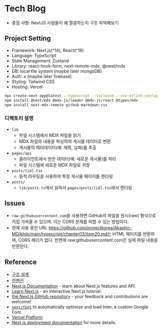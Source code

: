 # Tech Blog

- 중점 사항: NextJS 사람들이 왜 열광하는지 구조 파악해보기

## Project Setting

- Framework: Next.js(^14), React(^18)
- Language: TypeScript
- State Management: Zustand
- Library: react-hook-form, next-remote-mdx, @next/mdx
- DB: local file system (maybe later mongoDB)
- Auth: x (maybe later firebase)
- Styling: Tailwind CSS
- Hosting: Vercel

```bash
npx create-next-app@latest --typescript --tailwind --use-eslint-config  --import-alias '@/*'  --src-dir tech-blog
npm install @next/mdx @mdx-js/loader @mdx-js/react @types/mdx
npm install next-mdx-remote github-markdown-css
```

### 디렉토리 설명

- `lib`
  - 파일 시스템에서 MDX 파일을 읽기
  - MDX 파일의 내용을 파싱하여 게시물 데이터로 변환
  - 게시물의 메타데이터(예: 제목, 날짜)를 추출
- `pages/api`
  - 클라이언트에서 받은 데이터(예: 새로운 게시물)를 처리
  - 파일 시스템에 새로운 MDX 파일로 저장
- `posts/[id].tsx`
  - 동적 라우팅을 사용하여 특정 게시물 페이지를 렌더링
- `posts/`
  - `lib/posts.ts`에서 읽혀서 `pages/posts/[id].tsx`에서 렌더링

## Issues

- `raw.githubusercontent.com`을 사용하면 GitHub의 파일을 원시(raw) 형식으로 직접 가져올 수 있으며, 이는 CORS 문제를 피할 수 있는 방법이다.
- 현재 사용 중인 URL https://github.com/projectkorea/Akashic-MD/blob/main/typescript/chapter03/item20.md는 HTML 페이지를 반환하며, CORS 헤더가 없다. 반면에 raw.githubusercontent.com은 실제 파일 내용을 반환한다.

## Reference

- [구조 설계](https://nextjs.org/docs/app/building-your-application/routing/colocation)
- [컨벤션](https://nextjs.org/docs/getting-started/project-structure)
- [Next.js Documentation](https://nextjs.org/docs) - learn about Next.js features and API.
- [Learn Next.js](https://nextjs.org/learn) - an interactive Next.js tutorial.
- [the Next.js GitHub repository](https://github.com/vercel/next.js/) - your feedback and contributions are welcome!
- [`next/font`](https://nextjs.org/docs/basic-features/font-optimization) to automatically optimize and load Inter, a custom Google Font.
- [Vercel Platform](https://vercel.com/new?utm_medium=default-template&filter=next.js&utm_source=create-next-app&utm_campaign=create-next-app-readme)
- [Next.js deployment documentation](https://nextjs.org/docs/deployment) for more details.
